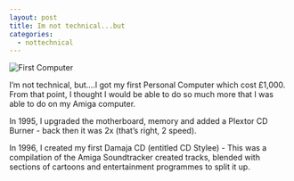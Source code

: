 ```yaml
---
layout: post
title: Im not technical...but
categories:
  - nottechnical
---
```


![First Computer](/portfolio/images/not-technical-but/FirstComputer.jpg)

I’m not technical, but....I got my first Personal Computer which cost £1,000. 
From that point, I thought I would be able to do so much more that I was able to do on my Amiga computer.

In 1995, I upgraded the motherboard, memory and added a Plextor CD Burner - back then it was 2x (that’s right, 2 speed).

In 1996, I created my first Damaja CD (entitled CD Stylee) - This was a compilation of the Amiga Soundtracker created tracks, 
blended with sections of cartoons and entertainment programmes to split it up.
